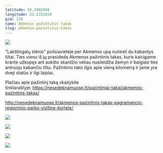 ```yaml
---
latitude: 55.3902068
longitude: 22.2333819
gid: 126
name: Akmenos pažintinis takas
slug: akmenos-pazintinis-takas
---
```

![](https://doc-0g-ag-mymaps.googleusercontent.com/untrusted/hostedimage/ihucu48q9m5s1hftel5u85tfdc/2q87m00b0c4gh3ur835narbss4/1641717000000/-WPmm_dsOCr8C_2Ftfdhs7CzXYdOD0wc/*/6AIsG_vb_Wu3Ofx2TFbjP9K6xCqZ8TvjgxsdTlSFx40uccyiPLAFXhy9059SnJijE1wEtz2ahFMgaNcNigV8FUziuS6xYYo2JcBN2MNZ3UAFVeOZ8AatGSB9G5MbXOzqN41fPvfDhdgpVTPhvaHYJ4MEp59qrtZ3ApLH5fQPregoc80XHixBIKCJVgHQ0ArjPng?session=0&fife)  
  
"Lakštingalų slėnio" poilsiavietėje per Akmenos upę nutiesti du kabantys tiltai. Ties vienu iš jų prasideda Akmenos pažintinis takas, kuris kairiąjame krante užkopęs ant aukšto skardžio vėliau nusileidžia žemyn ir baigiasi ties antruoju kabančiu tiltu. Pažintinio tako ilgis apie vieną kilometrą ir jame yra dveji statūs ir ilgi laiptai.  
  
Plačiau apie pažintinį taką skaitykite tinklaraštyje: https://nesedeknamuose.lt/pazintiniai-takai/akmenos-pazintinis-takas/  
  
http://nesedeknamuose.lt/akmenos-pazintinis-takas-pagramancio-regioninio-parko-vizitine-kortele/  
  
![](https://doc-0o-ag-mymaps.googleusercontent.com/untrusted/hostedimage/ihucu48q9m5s1hftel5u85tfdc/tglep2r4pmp943oqlfubos3o1g/1641717000000/-WPmm_dsOCr8C_2Ftfdhs7CzXYdOD0wc/*/6AIsG_vZ1zT3ORCctH5tSxLqhNM1e5bJ63d4Q4VdB6L4XddM8jaCTuHkLbsTbiS9KVAIRmaXeRfy7A7YG22fPW5j0LNpN2_7w3E8y_SKpjhIo071mcd-poaPm7UHd4nzlEKBLNJVR9PctEEbOIVvVHJnt80y7CHPlWR5D8mmOoY3ljh78XwpWbDAqC6KftzQMZw?session=0&fife)  
  
![](https://doc-0c-ag-mymaps.googleusercontent.com/untrusted/hostedimage/ihucu48q9m5s1hftel5u85tfdc/77q9g9vl03cp1di12feqqupc3o/1641717000000/-WPmm_dsOCr8C_2Ftfdhs7CzXYdOD0wc/*/6AIsG_vaF_H9ifRTUG5zA1YHvURveFln9VOwTxQmwwO5ADdycGN47tOS9YDKmjduHdaBIhQmlGj_myVk8BtLsc98PcbY12mJEkb0nuONDT8lrcjPnpRTMYJDu1_0E1Dj1k5Ipgwp5CgUJBANJ5FvwlPkst_PPjpOIxMhj6NGIcutWj0dP5xUMutLsLvGPmG0_9w?session=0&fife)  
  
![](https://doc-04-ag-mymaps.googleusercontent.com/untrusted/hostedimage/ihucu48q9m5s1hftel5u85tfdc/jeoa2bmrporomk1mo70qqr6erg/1641717000000/-WPmm_dsOCr8C_2Ftfdhs7CzXYdOD0wc/*/6AIsG_vaQkbdfRRK56h4K3F6j7mJUs-T_xGqMfOxRgDBrnEosoJGy3OHoWQz7s-BtFo6RDQLQykFSfv-1W9MWXob-dxq1xj3sWqCVVLqMobuecEZzXNQOLUmN1NwVxtelrnsjWIz8KC80lSHHmI2j2B8ajZbv6-u5AX3H4_zQxO4JeahEh4s1piHOuT2cghNYEA?session=0&fife)  
  
![](https://doc-0g-ag-mymaps.googleusercontent.com/untrusted/hostedimage/ihucu48q9m5s1hftel5u85tfdc/bpr38ahrlhghehpds08vim55ls/1641717000000/-WPmm_dsOCr8C_2Ftfdhs7CzXYdOD0wc/*/6AIsG_vagqousXduq5oy6s0ZdC-NTCkeP3IbJVnCDInOMKyg_teHS6tGInB1ZBsNrPw-2R8Knyfqj5jjR9gUdm9lGg5eYnw2CfjqeaiEd80A3VQhLei6Vxt5ojJg1o-dF28t0jCyyu-tb1NV-GznswSdg0dKxLUIW6nGtemcc9uChfqhkCPg6P3wadPU_Q8QJWA?session=0&fife)
